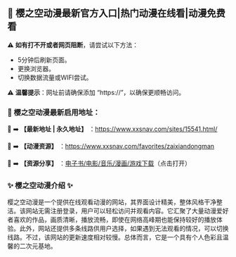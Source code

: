 <h2>
  <strong>💙 樱之空动漫最新官方入口|热门动漫在线看|动漫免费看</strong>
</h2>
<p>⚠ <strong>如有打不开或者网页阻断</strong>，请尝试以下方法：</p>
<ul>
  <li>5分钟后刷新页面。</li>
  <li>更换浏览器。</li>
  <li>切换数据流量或WIFI尝试。</li>
</ul>
<p>⚠ <strong>温馨提示</strong>：网址前请确保添加 “https://”，以确保更顺畅访问。</p>
<h3>


  <strong>📌 樱之空动漫最新启用地址：</strong>
</h3>
<p>💖 ➡️ <strong>【最新地址 | 永久地址】</strong> ：<a href="https://www.xxsnav.com/sites/15541.html">https://www.xxsnav.com/sites/15541.html/</a>
</p>

<p>💖 ➡️ <strong>【动漫资源】</strong> ：<a href="https://www.xxsnav.com/favorites/zaixiandongman">https://www.xxsnav.com/favorites/zaixiandongman</a></p>

<p>💖 ➡️ <strong>【资源分享】</strong> ：<a href="https://wangpanziyuan.pages.dev/ ">电子书/电影/音乐/漫画/游戏下载</a>（点击打开）</p>
<h3>


  <strong>✨ 樱之空动漫介绍 ✨</strong>
</h3>
<p>樱之空动漫是一个提供在线观看动漫的网站，其界面设计精美，整体风格干净整洁。该网站无需注册登录，用户可以轻松访问并观看内容。它汇聚了大量动漫爱好者喜欢的作品，画质清晰，播放流畅，即使在网络高峰期也能保持较好的播放体验。此外，网站还提供多条线路供用户选择，如果遇到无法观看的情况，可以切换线路。不过，该网站的更新速度相对较慢。总体而言，它是一个具有个人色彩且温馨的二次元基地。</p>
